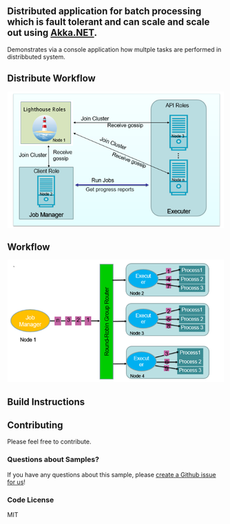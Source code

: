 ﻿## Distributed application for batch processing which is fault tolerant and can scale and scale out using [Akka.NET](http://getakka.net/ "Akka.NET - .NET distributed actor framework"). 
Demonstrates via a console application how multple tasks are performed in distribbuted system. 

## Distribute Workflow

![Image of Distributed System Workflow](/Distributed-Application/Distribute_Flow_Diagram.PNG)

## Workflow

![Image of Workflow](/Distributed-Application/Workflow.PNG)


## Build Instructions

## Contributing

Please feel free to contribute.

### Questions about Samples?

If you have any questions about this sample, please [create a Github issue for us](https://github.com/ERS-HCL/Generic-Batch-Processor/issues)!

### Code License
MIT








